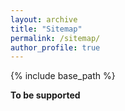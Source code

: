 ```yaml
---
layout: archive
title: "Sitemap"
permalink: /sitemap/
author_profile: true
---
```


{% include base_path %}

**To be supported**

